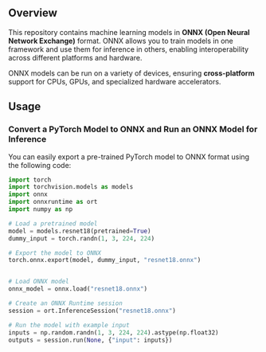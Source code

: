 ## Overview

This repository contains machine learning models in **ONNX (Open Neural Network Exchange)** format. ONNX allows you to train models in one framework and use them for inference in others, enabling interoperability across different platforms and hardware.

ONNX models can be run on a variety of devices, ensuring **cross-platform** support for CPUs, GPUs, and specialized hardware accelerators.

## Usage
### Convert a PyTorch Model to ONNX and Run an ONNX Model for Inference

You can easily export a pre-trained PyTorch model to ONNX format using the following code:

```python
import torch
import torchvision.models as models
import onnx
import onnxruntime as ort
import numpy as np

# Load a pretrained model
model = models.resnet18(pretrained=True)
dummy_input = torch.randn(1, 3, 224, 224)

# Export the model to ONNX
torch.onnx.export(model, dummy_input, "resnet18.onnx") 


# Load ONNX model
onnx_model = onnx.load("resnet18.onnx")

# Create an ONNX Runtime session
session = ort.InferenceSession("resnet18.onnx")

# Run the model with example input
inputs = np.random.randn(1, 3, 224, 224).astype(np.float32)
outputs = session.run(None, {"input": inputs})
